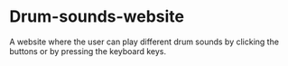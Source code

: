 # Drum-sounds-website
A website where the user can play different drum sounds by clicking the buttons or by pressing the keyboard keys.
